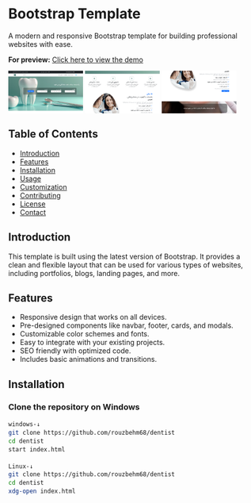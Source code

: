 # Bootstrap Template

A modern and responsive Bootstrap template for building professional websites with ease.

**For preview:** [Click here to view the demo](https://rouzbehm68.github.io/dentist)

  <img align="center" style="width: 30%;" src="https://github.com/rouzbehm68/rouzbehm68/blob/main/dentis%20(2).png?raw=true" alt="rouzbehm68" />
  <img align="center" style="width: 30%;" src="https://github.com/rouzbehm68/rouzbehm68/blob/main/dentis%20(3).png?raw=true" alt="rouzbehm68" />
  <img align="center" style="width: 30%;" src="https://github.com/rouzbehm68/rouzbehm68/blob/main/dentis%20(1).png?raw=true" alt="rouzbehm68" />

## Table of Contents

- [Introduction](#introduction)
- [Features](#features)
- [Installation](#installation)
- [Usage](#usage)
- [Customization](#customization)
- [Contributing](#contributing)
- [License](#license)
- [Contact](#contact)

## Introduction

This template is built using the latest version of Bootstrap. It provides a clean and flexible layout that can be used for various types of websites, including portfolios, blogs, landing pages, and more.

## Features

- Responsive design that works on all devices.
- Pre-designed components like navbar, footer, cards, and modals.
- Customizable color schemes and fonts.
- Easy to integrate with your existing projects.
- SEO friendly with optimized code.
- Includes basic animations and transitions.

## Installation

### Clone the repository on Windows 

```bash
windows-↓
git clone https://github.com/rouzbehm68/dentist
cd dentist
start index.html

Linux-↓
git clone https://github.com/rouzbehm68/dentist
cd dentist
xdg-open index.html

